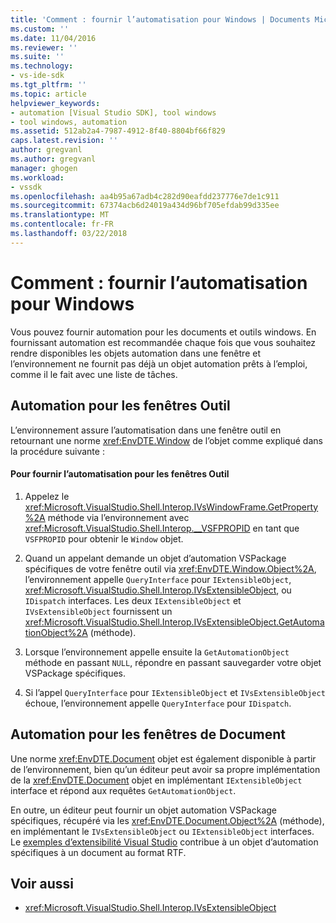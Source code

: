 ```yaml
---
title: 'Comment : fournir l’automatisation pour Windows | Documents Microsoft'
ms.custom: ''
ms.date: 11/04/2016
ms.reviewer: ''
ms.suite: ''
ms.technology:
- vs-ide-sdk
ms.tgt_pltfrm: ''
ms.topic: article
helpviewer_keywords:
- automation [Visual Studio SDK], tool windows
- tool windows, automation
ms.assetid: 512ab2a4-7987-4912-8f40-8804bf66f829
caps.latest.revision: ''
author: gregvanl
ms.author: gregvanl
manager: ghogen
ms.workload:
- vssdk
ms.openlocfilehash: aa4b95a67adb4c282d90eafdd237776e7de1c911
ms.sourcegitcommit: 67374acb6d24019a434d96bf705efdab99d335ee
ms.translationtype: MT
ms.contentlocale: fr-FR
ms.lasthandoff: 03/22/2018
---
```

# <a name="how-to-provide-automation-for-windows"></a>Comment : fournir l’automatisation pour Windows
Vous pouvez fournir automation pour les documents et outils windows. En fournissant automation est recommandée chaque fois que vous souhaitez rendre disponibles les objets automation dans une fenêtre et l’environnement ne fournit pas déjà un objet automation prêts à l’emploi, comme il le fait avec une liste de tâches.

## <a name="automation-for-tool-windows"></a>Automation pour les fenêtres Outil
 L’environnement assure l’automatisation dans une fenêtre outil en retournant une norme <xref:EnvDTE.Window> de l’objet comme expliqué dans la procédure suivante :

#### <a name="to-provide-automation-for-tool-windows"></a>Pour fournir l’automatisation pour les fenêtres Outil

1.  Appelez le <xref:Microsoft.VisualStudio.Shell.Interop.IVsWindowFrame.GetProperty%2A> méthode via l’environnement avec <xref:Microsoft.VisualStudio.Shell.Interop.__VSFPROPID> en tant que `VSFPROPID` pour obtenir le `Window` objet.

2.  Quand un appelant demande un objet d’automation VSPackage spécifiques de votre fenêtre outil via <xref:EnvDTE.Window.Object%2A>, l’environnement appelle `QueryInterface` pour `IExtensibleObject`, <xref:Microsoft.VisualStudio.Shell.Interop.IVsExtensibleObject>, ou `IDispatch` interfaces. Les deux `IExtensibleObject` et `IVsExtensibleObject` fournissent un <xref:Microsoft.VisualStudio.Shell.Interop.IVsExtensibleObject.GetAutomationObject%2A> (méthode).

3.  Lorsque l’environnement appelle ensuite la `GetAutomationObject` méthode en passant `NULL`, répondre en passant sauvegarder votre objet VSPackage spécifiques.

4.  Si l’appel `QueryInterface` pour `IExtensibleObject` et `IVsExtensibleObject` échoue, l’environnement appelle `QueryInterface` pour `IDispatch`.

## <a name="automation-for-document-windows"></a>Automation pour les fenêtres de Document
 Une norme <xref:EnvDTE.Document> objet est également disponible à partir de l’environnement, bien qu’un éditeur peut avoir sa propre implémentation de la <xref:EnvDTE.Document> objet en implémentant `IExtensibleObject` interface et répond aux requêtes `GetAutomationObject`.

 En outre, un éditeur peut fournir un objet automation VSPackage spécifiques, récupéré via les <xref:EnvDTE.Document.Object%2A> (méthode), en implémentant le `IVsExtensibleObject` ou `IExtensibleObject` interfaces. Le [exemples d’extensibilité Visual Studio](http://aka.ms/vs2015sdksamples) contribue à un objet d’automation spécifiques à un document au format RTF.

## <a name="see-also"></a>Voir aussi

- <xref:Microsoft.VisualStudio.Shell.Interop.IVsExtensibleObject>